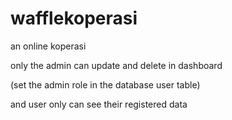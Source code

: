 # wafflekoperasi

an online koperasi

only the admin can update and delete in dashboard

(set the admin role in the database user table)

and user only can see their registered data
